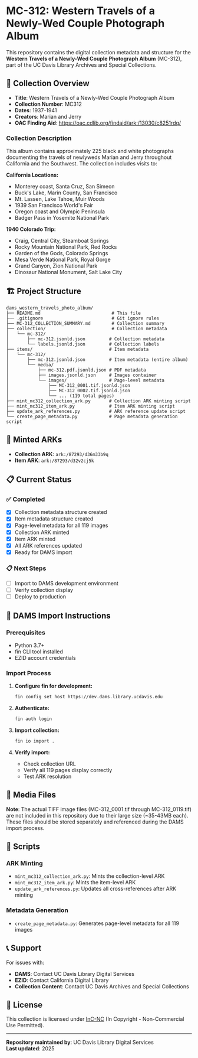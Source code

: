 # MC-312: Western Travels of a Newly-Wed Couple Photograph Album

This repository contains the digital collection metadata and structure for the **Western Travels of a Newly-Wed Couple Photograph Album** (MC-312), part of the UC Davis Library Archives and Special Collections.

## 📖 Collection Overview

- **Title**: Western Travels of a Newly-Wed Couple Photograph Album
- **Collection Number**: MC312
- **Dates**: 1937-1941
- **Creators**: Marian and Jerry
- **OAC Finding Aid**: https://oac.cdlib.org/findaid/ark:/13030/c8251rdq/

### Collection Description

This album contains approximately 225 black and white photographs documenting the travels of newlyweds Marian and Jerry throughout California and the Southwest. The collection includes visits to:

**California Locations:**
- Monterey coast, Santa Cruz, San Simeon
- Buck's Lake, Marin County, San Francisco
- Mt. Lassen, Lake Tahoe, Muir Woods
- 1939 San Francisco World's Fair
- Oregon coast and Olympic Peninsula
- Badger Pass in Yosemite National Park

**1940 Colorado Trip:**
- Craig, Central City, Steamboat Springs
- Rocky Mountain National Park, Red Rocks
- Garden of the Gods, Colorado Springs
- Mesa Verde National Park, Royal Gorge
- Grand Canyon, Zion National Park
- Dinosaur National Monument, Salt Lake City

## 🏗️ Project Structure

```
dams_western_travels_photo_album/
├── README.md                           # This file
├── .gitignore                          # Git ignore rules
├── MC-312_COLLECTION_SUMMARY.md        # Collection summary
├── collection/                         # Collection metadata
│   └── mc-312/
│       ├── mc-312.jsonld.json         # Collection metadata
│       └── labels.jsonld.json         # Collection labels
├── items/                             # Item metadata
│   └── mc-312/
│       ├── mc-312.jsonld.json         # Item metadata (entire album)
│       └── media/
│           ├── mc-312.pdf.jsonld.json # PDF metadata
│           ├── images.jsonld.json     # Images container
│           └── images/                # Page-level metadata
│               ├── MC-312_0001.tif.jsonld.json
│               ├── MC-312_0002.tif.jsonld.json
│               └── ... (119 total pages)
├── mint_mc312_collection_ark.py       # Collection ARK minting script
├── mint_mc312_item_ark.py             # Item ARK minting script
├── update_ark_references.py           # ARK reference update script
└── create_page_metadata.py            # Page metadata generation script
```

## 🔑 Minted ARKs

- **Collection ARK**: `ark:/87293/d36m33b9q`
- **Item ARK**: `ark:/87293/d32v2cj5k`

## 📋 Current Status

### ✅ Completed
- [x] Collection metadata structure created
- [x] Item metadata structure created
- [x] Page-level metadata for all 119 images
- [x] Collection ARK minted
- [x] Item ARK minted
- [x] All ARK references updated
- [x] Ready for DAMS import

### 📋 Next Steps
- [ ] Import to DAMS development environment
- [ ] Verify collection display
- [ ] Deploy to production

## 🚀 DAMS Import Instructions

### Prerequisites
- Python 3.7+
- fin CLI tool installed
- EZID account credentials

### Import Process

1. **Configure fin for development:**
   ```bash
   fin config set host https://dev.dams.library.ucdavis.edu
   ```

2. **Authenticate:**
   ```bash
   fin auth login
   ```

3. **Import collection:**
   ```bash
   fin io import .
   ```

4. **Verify import:**
   - Check collection URL
   - Verify all 119 pages display correctly
   - Test ARK resolution

## 📁 Media Files

**Note**: The actual TIFF image files (MC-312_0001.tif through MC-312_0119.tif) are not included in this repository due to their large size (~35-43MB each). These files should be stored separately and referenced during the DAMS import process.

## 🔧 Scripts

### ARK Minting
- `mint_mc312_collection_ark.py`: Mints the collection-level ARK
- `mint_mc312_item_ark.py`: Mints the item-level ARK
- `update_ark_references.py`: Updates all cross-references after ARK minting

### Metadata Generation
- `create_page_metadata.py`: Generates page-level metadata for all 119 images

## 📞 Support

For issues with:
- **DAMS**: Contact UC Davis Library Digital Services
- **EZID**: Contact California Digital Library
- **Collection Content**: Contact UC Davis Archives and Special Collections

## 📄 License

This collection is licensed under [InC-NC](http://rightsstatements.org/vocab/InC-NC/1.0/) (In Copyright - Non-Commercial Use Permitted).

---

**Repository maintained by**: UC Davis Library Digital Services  
**Last updated**: 2025
